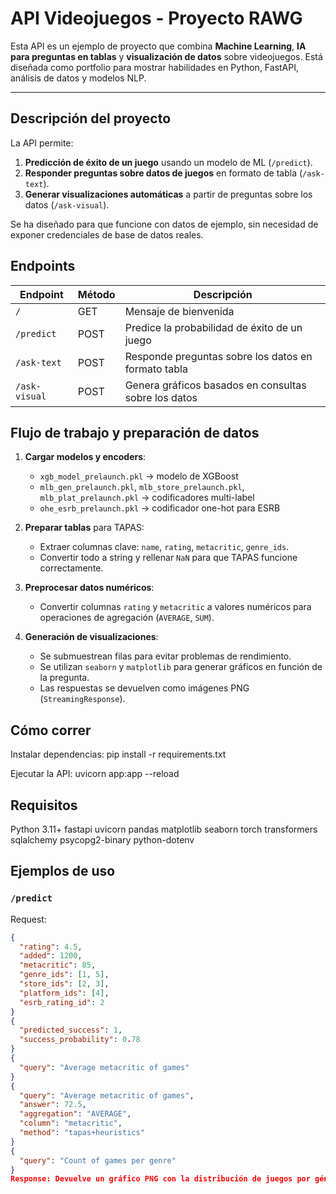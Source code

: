 # API Videojuegos - Proyecto RAWG

Esta API es un ejemplo de proyecto que combina **Machine Learning**, **IA para preguntas en tablas** y **visualización de datos** sobre videojuegos. Está diseñada como portfolio para mostrar habilidades en Python, FastAPI, análisis de datos y modelos NLP.

---

## Descripción del proyecto

La API permite:

1. **Predicción de éxito de un juego** usando un modelo de ML (`/predict`).  
2. **Responder preguntas sobre datos de juegos** en formato de tabla (`/ask-text`).  
3. **Generar visualizaciones automáticas** a partir de preguntas sobre los datos (`/ask-visual`).

Se ha diseñado para que funcione con datos de ejemplo, sin necesidad de exponer credenciales de base de datos reales.


## Endpoints

| Endpoint       | Método | Descripción |
|----------------|--------|-------------|
| `/`            | GET    | Mensaje de bienvenida |
| `/predict`     | POST   | Predice la probabilidad de éxito de un juego |
| `/ask-text`    | POST   | Responde preguntas sobre los datos en formato tabla |
| `/ask-visual`  | POST   | Genera gráficos basados en consultas sobre los datos |

## Flujo de trabajo y preparación de datos

1. **Cargar modelos y encoders**:
   - `xgb_model_prelaunch.pkl` → modelo de XGBoost
   - `mlb_gen_prelaunch.pkl`, `mlb_store_prelaunch.pkl`, `mlb_plat_prelaunch.pkl` → codificadores multi-label
   - `ohe_esrb_prelaunch.pkl` → codificador one-hot para ESRB

2. **Preparar tablas** para TAPAS:
   - Extraer columnas clave: `name`, `rating`, `metacritic`, `genre_ids`.
   - Convertir todo a string y rellenar `NaN` para que TAPAS funcione correctamente.

3. **Preprocesar datos numéricos**:
   - Convertir columnas `rating` y `metacritic` a valores numéricos para operaciones de agregación (`AVERAGE`, `SUM`).

4. **Generación de visualizaciones**:
   - Se submuestrean filas para evitar problemas de rendimiento.
   - Se utilizan `seaborn` y `matplotlib` para generar gráficos en función de la pregunta.
   - Las respuestas se devuelven como imágenes PNG (`StreamingResponse`).
   
## Cómo correr
Instalar dependencias: pip install -r requirements.txt

Ejecutar la API: uvicorn app:app --reload


## Requisitos
Python 3.11+
fastapi
uvicorn
pandas
matplotlib
seaborn
torch
transformers
sqlalchemy
psycopg2-binary
python-dotenv

## Ejemplos de uso

### `/predict`
Request:
```json
{
  "rating": 4.5,
  "added": 1200,
  "metacritic": 85,
  "genre_ids": [1, 5],
  "store_ids": [2, 3],
  "platform_ids": [4],
  "esrb_rating_id": 2
}
{
  "predicted_success": 1,
  "success_probability": 0.78
}
{
  "query": "Average metacritic of games"
}
{
  "query": "Average metacritic of games",
  "answer": 72.5,
  "aggregation": "AVERAGE",
  "column": "metacritic",
  "method": "tapas+heuristics"
}
{
  "query": "Count of games per genre"
}
Response: Devuelve un gráfico PNG con la distribución de juegos por género.